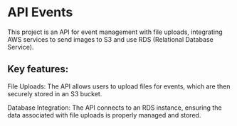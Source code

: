 # API Events
This project is an API for event management with file uploads, integrating AWS services to send images to S3 and use RDS (Relational Database Service).

## Key features:

File Uploads: The API allows users to upload files for events, which are then securely stored in an S3 bucket.

Database Integration: The API connects to an RDS instance, ensuring the data associated with file uploads is properly managed and stored.


